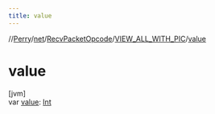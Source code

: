 ```yaml
---
title: value
---
```

//[Perry](../../../../index.html)/[net](../../index.html)/[RecvPacketOpcode](../index.html)/[VIEW_ALL_WITH_PIC](index.html)/[value](value.html)



# value



[jvm]\
var [value](value.html): [Int](https://kotlinlang.org/api/latest/jvm/stdlib/kotlin/-int/index.html)




